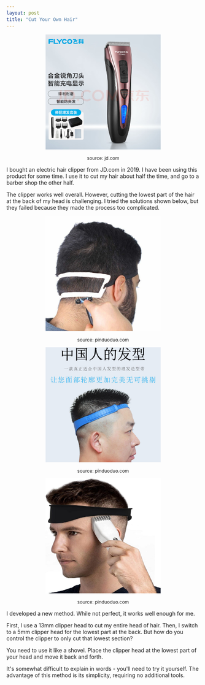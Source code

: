 ```yaml
---
layout: post
title: "Cut Your Own Hair"
---
```


<div style="text-align: center;">
    <img src="/assets/images/hair/h0.jpg" alt="hair" width="300px" />
    <p style="font-size: 12px;">source: jd.com</p>
</div>

I bought an electric hair clipper from JD.com in 2019. I have been using this product for some time. I use it to cut my hair about half the time, and go to a barber shop the other half.

The clipper works well overall. However, cutting the lowest part of the hair at the back of my head is challenging. I tried the solutions shown below, but they failed because they made the process too complicated.

<div style="text-align: center;">
    <img src="/assets/images/hair/h1.jpg" alt="hair" width="300px" />
    <p style="font-size: 12px;">source: pinduoduo.com</p>
</div>

<div style="text-align: center;">
    <img src="/assets/images/hair/h2.jpg" alt="hair" width="300px" />
    <p style="font-size: 12px;">source: pinduoduo.com</p>
</div>

<div style="text-align: center;">
    <img src="/assets/images/hair/h3.jpg" alt="hair" width="300px" />
    <p style="font-size: 12px;">source: pinduoduo.com</p>
</div>

I developed a new method. While not perfect, it works well enough for me.

First, I use a 13mm clipper head to cut my entire head of hair. Then, I switch to a 5mm clipper head for the lowest part at the back. But how do you control the clipper to only cut that lowest section?

You need to use it like a shovel. Place the clipper head at the lowest part of your head and move it back and forth.

It's somewhat difficult to explain in words - you'll need to try it yourself. The advantage of this method is its simplicity, requiring no additional tools.

